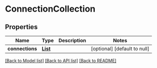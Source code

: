 # ConnectionCollection
## Properties

Name | Type | Description | Notes
------------ | ------------- | ------------- | -------------
**connections** | [**List**](ConnectionCollectionItem.md) |  | [optional] [default to null]

[[Back to Model list]](../README.md#documentation-for-models) [[Back to API list]](../README.md#documentation-for-api-endpoints) [[Back to README]](../README.md)

